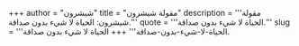 +++
author = "شيشرون"
title = "مقولة شيشرون"
description = '''مقولة شيشرون: الحياة لا شيء بدون صداقة.'''
quote = '''الحياة لا شيء بدون صداقة.'''
slug = '''الحياة-لا-شيء-بدون-صداقة'''
+++
الحياة لا شيء بدون صداقة.
